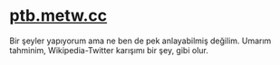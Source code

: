 # [ptb.metw.cc](https://ptb.metw.cc)

Bir şeyler yapıyorum ama ne ben de pek anlayabilmiş değilim. Umarım tahminim, Wikipedia-Twitter karışımı bir şey, gibi olur.
